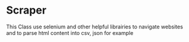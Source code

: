# Scraper
This Class use selenium and other helpful librairies to navigate websites and to parse html content into csv, json for example 
